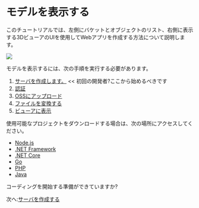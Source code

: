 # モデルを表示する

このチュートリアルでは、左側にバケットとオブジェクトのリスト、右側に表示する3DビューアのUIを使用してWebアプリを作成する方法について説明します。

![](_media/tutorials/run_sample_viewmodels.gif)

モデルを表示するには、次の手順を実行する必要があります。

1. [サーバを作成します。](environment/setup/2legged) << 初回の開発者?ここから始めるべきです
2. [認証](oauth/2legged/)
3. [OSSにアップロード](datamanagement/oss/)
4. [ファイルを変換する](modelderivative/translate/)
5. [ビューアに表示](viewer/2legged/)


使用可能なプロジェクトをダウンロードする場合は、次の場所にアクセスしてください。

- [Node.js](https://github.com/Autodesk-Forge/learn.forge.viewmodels/tree/nodejs)
- [.NET Framework](https://github.com/Autodesk-Forge/learn.forge.viewmodels/tree/net)
- [.NET Core](https://github.com/Autodesk-Forge/learn.forge.viewmodels/tree/netcore)
- [Go](https://github.com/Autodesk-Forge/learn.forge.viewmodels/tree/go)
- [PHP](https://github.com/Autodesk-Forge/learn.forge.viewmodels/tree/php)
- [Java](https://github.com/Autodesk-Forge/learn.forge.viewmodels/tree/java)

コーディングを開始する準備ができていますか?

次へ:[サーバを作成する](environment/setup/2legged)
